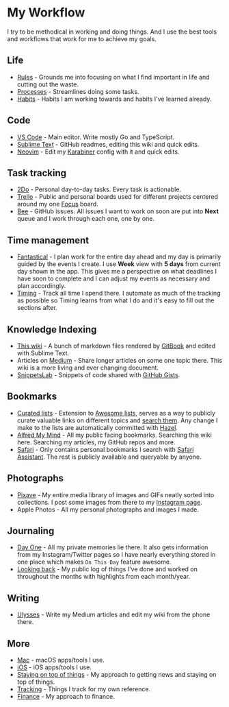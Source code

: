 # My Workflow

I try to be methodical in working and doing things. And I use the best tools and workflows that work for me to achieve my goals.

## Life

- [Rules](../focusing/rules.md) - Grounds me into focusing on what I find important in life and cutting out the waste.
- [Processes](../focusing/processes.md) - Streamlines doing some tasks.
- [Habits](../focusing/habits.md) - Habits I am working towards and habits I've learned already.

## Code

- [VS Code](../text-editors/vs-code/vs-code.md) - Main editor. Write mostly Go and TypeScript.
- [Sublime Text](../text-editors/sublime-text/sublime-text.md) - GitHub readmes, editing this wiki and quick edits.
- [Neovim](../text-editors/vim/vim.md) - Edit my [Karabiner](../macOS/apps/karabiner/karabiner.md) config with it and quick edits.

## Task tracking

- [2Do](../macOS/apps/2do.md) - Personal day-to-day tasks. Every task is actionable.
- [Trello](../macOS/apps/trello.md) - Public and personal boards used for different projects centered around my one [Focus](../focusing/focusing.md) board.
- [Bee](https://www.neat.io/bee/) - GitHub issues. All issues I want to work on soon are put into **Next** queue and I work through each one, one by one.

## Time management

- [Fantastical](../macOS/apps/fantastical.md) - I plan work for the entire day ahead and my day is primarily guided by the events I create. I use **Week** view with **5 days** from current day shown in the app. This gives me a perspective on what deadlines I have soon to complete and I can adjust my events as necessary and plan accordingly.
- [Timing](../macOS/apps/timing.md) - Track all time I spend there. I automate as much of the tracking as possible so Timing learns from what I do and it's easy to fill out the sections after.

## Knowledge Indexing

- [This wiki](../readme.md) - A bunch of markdown files rendered by [GitBook](https://www.gitbook.com) and edited with Sublime Text.
- Articles on [Medium](https://medium.com/@nikitavoloboev) - Share longer articles on some one topic there. This wiki is a more living and ever changing document.
- [SnippetsLab](https://www.renfei.org/snippets-lab/) - Snippets of code shared with [GitHub Gists](my-gists.md).

## Bookmarks

- [Curated lists](https://github.com/learn-anything/curated-lists#readme) - Extension to [Awesome lists](https://github.com/sindresorhus/awesome#readme), serves as a way to publicly curate valuable links on different topics and [search them](https://github.com/nikitavoloboev/alfred-learn-anything). Any change I make to the lists are automatically committed with [Hazel](../macOS/apps/hazel.md).
- [Alfred My Mind](https://github.com/nikitavoloboev/alfred-my-mind#readme) - All my public facing bookmarks. Searching this wiki here. Searching my articles, my GitHub repos and more.
- [Safari](../web/browsers/safari.md) - Only contains personal bookmarks I search with [Safari Assistant](https://github.com/deanishe/alfred-safari-assistant). The rest is publicly available and queryable by anyone.

## Photographs

- [Pixave](../macOS/apps/pixave.md) - My entire media library of images and GIFs neatly sorted into collections. I post some images from there to my [Instagram page](https://www.instagram.com/prettiways/).
- Apple Photos - All my personal photographs and images I made.

## Journaling

- [Day One](../macOS/apps/day-one.md) - All my private memories lie there. It also gets information from my Instagram/Twitter pages so I have nearly everything stored in one place which makes `On This Day` feature awesome.
- [Looking back](../looking-back/looking-back.md) - My public log of things I've done and worked on throughout the months with highlights from each month/year.

## Writing

- [Ulysses](../macOS/apps/ulysses.md) - Write my Medium articles and edit my wiki from the phone there.

## More

- [Mac](https://github.com/nikitavoloboev/my-mac-os#readme) - macOS apps/tools I use.
- [iOS](https://github.com/nikitavoloboev/my-ios#readme) - iOS apps/tools I use.
- [Staying on top of things](../research/staying-on-top-of-things.md) - My approach to getting news and staying on top of things.
- [Tracking](tracking.md) - Things I track for my own reference.
- [Finance](../finance/finance.md) - My approach to finance.

